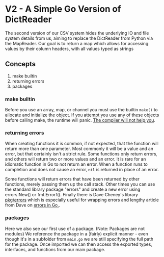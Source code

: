 # V2 - A Simple Go Version of DictReader

The second version of our CSV system hides the underlying IO and file system details from us, aiming to replace the DictReader from Python via the MapReader.  Our goal is to return a map which allows for accessing values by their column headers, with all values typed as strings

## Concepts 
 
1. make builtin
2. returning errors
3. packages

### make builtin

Before you use an array, map, or channel you must use the builtin `make()` to allocate and initialize the object.  If you attempt you use any of these objects before calling make, the runtime will panic.  [The compiler will not help you](https://play.golang.org/p/5hxG5gLb1fK).  

### returning errors

When creating functions it is common, if not expected, that the function will return more than one parameter.  Most commonly it will be a value and an error, but that certainly isn't a strict rule.  Some functions only return errors, and others will return two or more values and an error.  It is rare for an idiomatic function in Go to not return an error.  When a function runs to completion and does not cause an error, `nil` is returned in place of an error.

Some functions will return errors that have been returned by other functions, merely passing them up the call stack.  Other times you can use the standard library package "errors" and create a new error using errors.New() or fmt.Errorf().  Finally there is Dave Cheney's library [pkg/errors](https://github.com/pkg/errors) which is especially useful for wrapping errors and lengthy article from Dave on [errors in Go.](https://dave.cheney.net/2016/04/27/dont-just-check-errors-handle-them-gracefully). 

### packages

Here we also see our first use of a package.  (Note: Packages are not modules)  We reference the package in a (fairly) explicit manner - even though it's in a subfolder from `main.go` we are still specifying the full path for the package.  Once imported we can then access the exported types, interfaces, and functions from our main package.